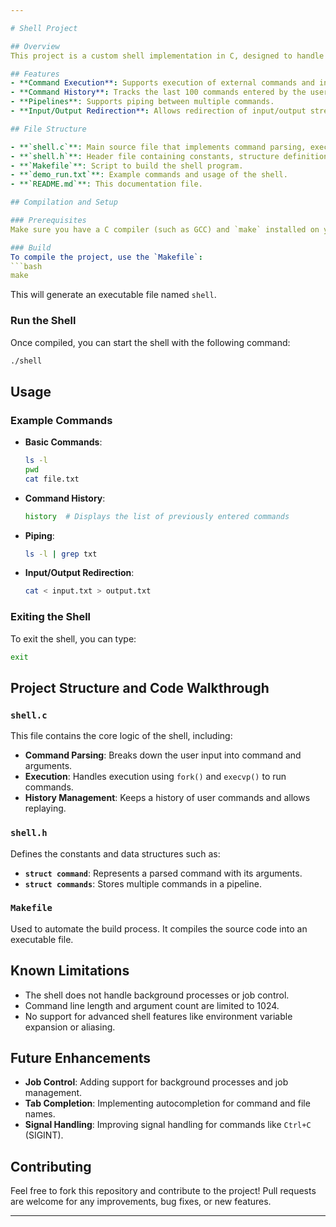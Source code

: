 ```yaml
---

# Shell Project

## Overview
This project is a custom shell implementation in C, designed to handle basic command execution, input/output redirection, and command history. It aims to provide an interactive environment similar to popular Unix/Linux shells, with a focus on simplicity and functionality.

## Features
- **Command Execution**: Supports execution of external commands and internal commands.
- **Command History**: Tracks the last 100 commands entered by the user and allows access via a `history` command.
- **Pipelines**: Supports piping between multiple commands.
- **Input/Output Redirection**: Allows redirection of input/output streams using file descriptors.

## File Structure

- **`shell.c`**: Main source file that implements command parsing, execution, and history management.
- **`shell.h`**: Header file containing constants, structure definitions, and function declarations.
- **`Makefile`**: Script to build the shell program.
- **`demo_run.txt`**: Example commands and usage of the shell.
- **`README.md`**: This documentation file.

## Compilation and Setup

### Prerequisites
Make sure you have a C compiler (such as GCC) and `make` installed on your system.

### Build
To compile the project, use the `Makefile`:
```bash
make
```

This will generate an executable file named `shell`.

### Run the Shell
Once compiled, you can start the shell with the following command:
```bash
./shell
```

## Usage

### Example Commands
- **Basic Commands**:
  ```bash
  ls -l
  pwd
  cat file.txt
  ```
  
- **Command History**:
  ```bash
  history  # Displays the list of previously entered commands
  ```

- **Piping**:
  ```bash
  ls -l | grep txt
  ```

- **Input/Output Redirection**:
  ```bash
  cat < input.txt > output.txt
  ```

### Exiting the Shell
To exit the shell, you can type:
```bash
exit
```

## Project Structure and Code Walkthrough

### `shell.c`
This file contains the core logic of the shell, including:
- **Command Parsing**: Breaks down the user input into command and arguments.
- **Execution**: Handles execution using `fork()` and `execvp()` to run commands.
- **History Management**: Keeps a history of user commands and allows replaying.

### `shell.h`
Defines the constants and data structures such as:
- **`struct command`**: Represents a parsed command with its arguments.
- **`struct commands`**: Stores multiple commands in a pipeline.

### `Makefile`
Used to automate the build process. It compiles the source code into an executable file.

## Known Limitations
- The shell does not handle background processes or job control.
- Command line length and argument count are limited to 1024.
- No support for advanced shell features like environment variable expansion or aliasing.

## Future Enhancements
- **Job Control**: Adding support for background processes and job management.
- **Tab Completion**: Implementing autocompletion for command and file names.
- **Signal Handling**: Improving signal handling for commands like `Ctrl+C` (SIGINT).

## Contributing
Feel free to fork this repository and contribute to the project! Pull requests are welcome for any improvements, bug fixes, or new features.

---
```

